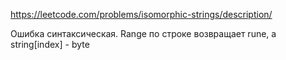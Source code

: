 https://leetcode.com/problems/isomorphic-strings/description/

Ошибка синтаксическая. Range по строке возвращает rune, а string[index] - byte